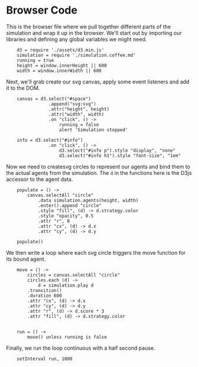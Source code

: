 # Browser Code

This is the browser file where we pull together different parts of the simulation and wrap it up in the browser.  We'll start out by importing our libraries and defining any global variables we might need.


		d3 = require './assets/d3.min.js'
		simulation = require './simulation.coffee.md'
		running = true
		height = window.innerHeight || 600
		width = window.innerWidth || 600


Next, we'll grab create our svg canvas, apply some event listeners and add it to the DOM.


		canvas = d3.select("#space")
					.append("svg:svg")
					.attr("height", height)
					.attr("width", width)
					.on "click", () ->
						running = false
						alert 'Simulation stopped'

		info = d3.select("#info")
					.on "click", () ->
						d3.select("#info p").style "display", "none"
						d3.select("#info h1").style "font-size", "1em"

Now we need to createsvg circles to represent our agents and bind them to the actual agents from the simulation.  The `d` in the functions here is the D3js accessor to the agent data.

	
		populate = () ->
			canvas.selectAll "circle"
				.data simulation.agents(height, width)
				.enter().append "circle"
				.style "fill", (d) -> d.strategy.color 
				.style "opacity", 0.5
				.attr "r", 8
				.attr "cx", (d) -> d.x
				.attr "cy", (d) -> d.y

		populate()


We then write a loop where each svg circle triggers the move function for its bound agent.  


		move = () ->
			circles = canvas.selectAll "circle"
			circles.each (d) ->
				d = simulation.play d
			.transition()
			.duration 600
			.attr "cx", (d) -> d.x
			.attr "cy", (d) -> d.y
			.attr "r", (d) -> d.score * 3
			.attr "fill", (d) -> d.strategy.color
		

		run = () ->
			move() unless running is false


Finally, we run the loop continuous with a half second pause.


		setInterval run, 1000